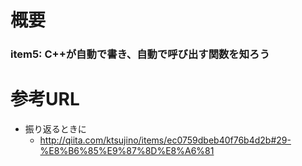 # 概要

### item5: C++が自動で書き、自動で呼び出す関数を知ろう

# 参考URL
- 振り返るときに
  - http://qiita.com/ktsujino/items/ec0759dbeb40f76b4d2b#29-%E8%B6%85%E9%87%8D%E8%A6%81
